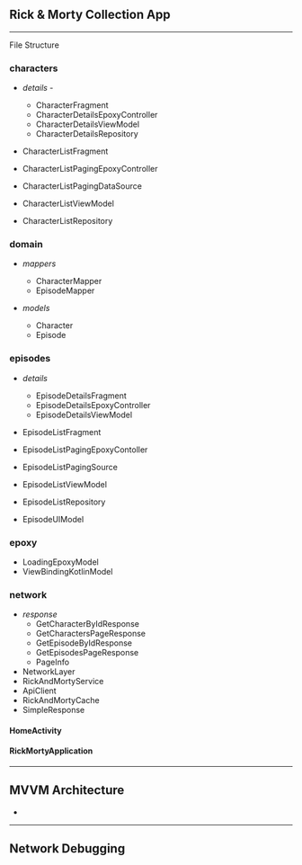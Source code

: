 ## **Rick & Morty Collection App**
---

File Structure

### **characters**
- *details* - 
    - CharacterFragment
    - CharacterDetailsEpoxyController
    - CharacterDetailsViewModel
    - CharacterDetailsRepository

- CharacterListFragment
- CharacterListPagingEpoxyController
- CharacterListPagingDataSource
- CharacterListViewModel
- CharacterListRepository

### **domain**
- *mappers*
    - CharacterMapper
    - EpisodeMapper

- *models*
    - Character
    - Episode

### **episodes**
- *details*
    - EpisodeDetailsFragment
    - EpisodeDetailsEpoxyController
    - EpisodeDetailsViewModel

- EpisodeListFragment
- EpisodeListPagingEpoxyContoller
- EpisodeListPagingSource
- EpisodeListViewModel
- EpisodeListRepository
- EpisodeUIModel

### **epoxy**
- LoadingEpoxyModel
- ViewBindingKotlinModel

### **network**
- *response*
    - GetCharacterByIdResponse
    - GetCharactersPageResponse
    - GetEpisodeByIdResponse
    - GetEpisodesPageResponse
    - PageInfo
- NetworkLayer
- RickAndMortyService
- ApiClient
- RickAndMortyCache
- SimpleResponse

#### **HomeActivity**
#### **RickMortyApplication**

---


## **MVVM Architecture**

- 



---
## **Network Debugging**



    
